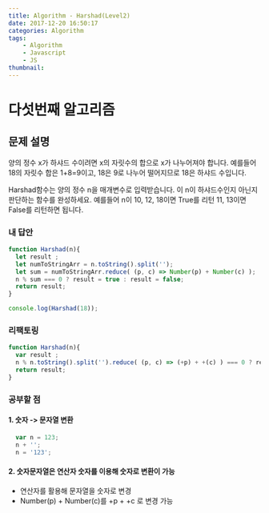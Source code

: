 ```yaml
---
title: Algorithm - Harshad(Level2)
date: 2017-12-20 16:50:17
categories: Algorithm
tags:
    - Algorithm
    - Javascript
    - JS
thumbnail:
---
```


# 다섯번째 알고리즘

## 문제 설명

양의 정수 x가 하샤드 수이려면 x의 자릿수의 합으로 x가 나누어져야 합니다. 예를들어 18의 자릿수 합은 1+8=9이고, 18은 9로 나누어 떨어지므로 18은 하샤드 수입니다.

Harshad함수는 양의 정수 n을 매개변수로 입력받습니다. 이 n이 하샤드수인지 아닌지 판단하는 함수를 완성하세요.
예를들어 n이 10, 12, 18이면 True를 리턴 11, 13이면 False를 리턴하면 됩니다.

### 내 답안

``` js
function Harshad(n){
  let result ;
  let numToStringArr = n.toString().split('');
  let sum = numToStringArr.reduce( (p, c) => Number(p) + Number(c) );
  n % sum === 0 ? result = true : result = false;
  return result;
}

console.log(Harshad(18));
```

### 리팩토링

``` js
function Harshad(n){
  var result ;
  n % n.toString().split('').reduce( (p, c) => (+p) + +(c) ) === 0 ? result = true : result = false;
  return result;
}
```

### 공부할 점

#### 1. 숫자 -> 문자열 변환

``` js
  var n = 123;
  n + '';
  n = '123';
```

#### 2. 숫자문자열은 연산자 숫자를 이용해 숫자로 변환이 가능

- 연산자를 활용해 문자열을 숫자로 변경
- Number(p) + Number(c)를 +p + +c 로 변경 가능

